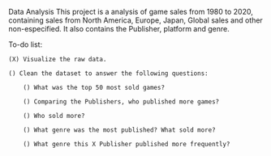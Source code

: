Data Analysis
This project is a analysis of game sales from 1980 to 2020, containing sales from North America, Europe, Japan, Global sales and other non-especified. It also contains the Publisher, platform and genre.

To-do list:

    (X) Visualize the raw data.
    
    () Clean the dataset to answer the following questions:
    
        () What was the top 50 most sold games?

        () Comparing the Publishers, who published more games? 

        () Who sold more?

        () What genre was the most published? What sold more?

        () What genre this X Publisher published more frequently?